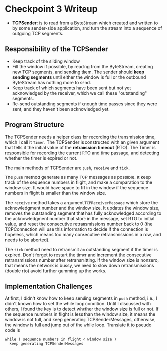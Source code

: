 # Checkpoint 3 Writeup

- **TCPSender**: is to read from a ByteStream which created and written to by some sender-side application, and turn the stream into a sequence of outgoing TCP segments.

## Responsibility of the TCPSender

- Keep track of the sliding window
- Fill the window if possible, by reading from the ByteStream, creating new TCP segments, and sending them. The sender should **keep sending segments** until either the window is full or the outbound ByteStream has nothing more to send.
- Keep track of which segments have been sent but not yet acknowledged by the receiver, which we call these "outstanding" segments.
- Re-send outstanding segments if enough time passes since they were sent, and they haven't been acknowledged yet.

## Program Structure

The TCPSender needs a helper class for recording the transmission time, which I call it `Timer`. The TCPSender is constructed with an given argument that tells it the initial value of the **retranssion timeout** (RTO). The Timer is responsible for recording the current RTO and time passage, and detecting whether the timer is expired or not.

The main methods of TCPSender are `push`, `receive` and `tick`. 

The `push` method generate as many TCP messages as possible. It keep track of the sequence numbers in flight, and make a comparation to the window size. It would have space to fill in the window if the sequence numbers in flight is smaller than the window size.

The `receive` method takes a argument `TCPReceiverMessage` which store the acknowledgment number and the window size. It updates the window size, removes the outstanding segment that has fully acknowledged according to the acknowledgment number that store in the message, set RTO to initial value, and reset the consecutive retransmissions number back to 0 (the TCPConnection will use this information to decide if the connection is hopeless, which means too many consecutive retransmissions in a row, and needs to be aborted).

The `tick` method need to retransmit an outstanding segment if the timer is expired. Don't forget to restart the timer and increment the consecutive retransmissions number after retransmitting. If the window size is nonzero, that means the network is bussy, we need to slow down retransmissions (double rto) avoid further gumming up the works. 

## Implementation Challenges

At first, I didn't know how to keep sending segments in `push` method, i.e., I didn't known how to set the while loop condition. Until I discussed with others, I found the key is to detect whether the window size is full or not. If the sequence numbers in flight is less than the window size, it means the window is not full, and keep generating TCPSenderMessages, otherwise, the window is full and jump out of the while loop. Translate it to pseudo code is 

```
while ( sequence numbers in flight < window size )
  keep generating TCPSenderMessages
```

